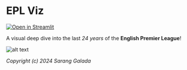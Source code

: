 # EPL Viz

[![Open in Streamlit](https://static.streamlit.io/badges/streamlit_badge_black_white.svg)](https://epl-viz.streamlit.app)

A visual deep dive into the last *24 years* of the **English Premier League**!

![alt text](https://github.com/saranggalada/EDA-English-Premier-League-24yr/blob/main/img/website.png?raw=true)

*Copyright (c) 2024 Sarang Galada*
